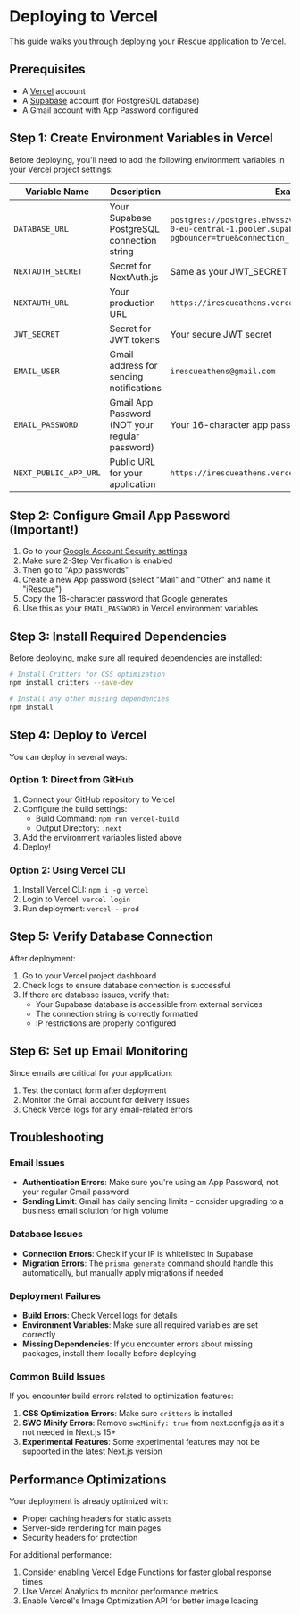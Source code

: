# Deploying to Vercel

This guide walks you through deploying your iRescue application to Vercel.

## Prerequisites

- A [Vercel](https://vercel.com) account
- A [Supabase](https://supabase.com) account (for PostgreSQL database)
- A Gmail account with App Password configured

## Step 1: Create Environment Variables in Vercel

Before deploying, you'll need to add the following environment variables in your Vercel project settings:

| Variable Name | Description | Example |
|--------------|-------------|---------|
| `DATABASE_URL` | Your Supabase PostgreSQL connection string | `postgres://postgres.ehvsszvqgdylkcickfyn:password@aws-0-eu-central-1.pooler.supabase.com:5432/postgres?pgbouncer=true&connection_limit=1&sslmode=require` |
| `NEXTAUTH_SECRET` | Secret for NextAuth.js | Same as your JWT_SECRET |
| `NEXTAUTH_URL` | Your production URL | `https://irescueathens.vercel.app` |
| `JWT_SECRET` | Secret for JWT tokens | Your secure JWT secret |
| `EMAIL_USER` | Gmail address for sending notifications | `irescueathens@gmail.com` |
| `EMAIL_PASSWORD` | Gmail App Password (NOT your regular password) | Your 16-character app password |
| `NEXT_PUBLIC_APP_URL` | Public URL for your application | `https://irescueathens.vercel.app` |

## Step 2: Configure Gmail App Password (Important!)

1. Go to your [Google Account Security settings](https://myaccount.google.com/security)
2. Make sure 2-Step Verification is enabled
3. Then go to "App passwords"
4. Create a new App password (select "Mail" and "Other" and name it "iRescue")
5. Copy the 16-character password that Google generates
6. Use this as your `EMAIL_PASSWORD` in Vercel environment variables

## Step 3: Install Required Dependencies

Before deploying, make sure all required dependencies are installed:

```bash
# Install Critters for CSS optimization
npm install critters --save-dev

# Install any other missing dependencies
npm install
```

## Step 4: Deploy to Vercel

You can deploy in several ways:

### Option 1: Direct from GitHub

1. Connect your GitHub repository to Vercel
2. Configure the build settings:
   - Build Command: `npm run vercel-build`
   - Output Directory: `.next`
3. Add the environment variables listed above
4. Deploy!

### Option 2: Using Vercel CLI

1. Install Vercel CLI: `npm i -g vercel`
2. Login to Vercel: `vercel login`
3. Run deployment: `vercel --prod`

## Step 5: Verify Database Connection

After deployment:

1. Go to your Vercel project dashboard
2. Check logs to ensure database connection is successful
3. If there are database issues, verify that:
   - Your Supabase database is accessible from external services
   - The connection string is correctly formatted
   - IP restrictions are properly configured

## Step 6: Set up Email Monitoring

Since emails are critical for your application:

1. Test the contact form after deployment
2. Monitor the Gmail account for delivery issues
3. Check Vercel logs for any email-related errors

## Troubleshooting

### Email Issues

- **Authentication Errors**: Make sure you're using an App Password, not your regular Gmail password
- **Sending Limit**: Gmail has daily sending limits - consider upgrading to a business email solution for high volume

### Database Issues

- **Connection Errors**: Check if your IP is whitelisted in Supabase
- **Migration Errors**: The `prisma generate` command should handle this automatically, but manually apply migrations if needed

### Deployment Failures

- **Build Errors**: Check Vercel logs for details
- **Environment Variables**: Make sure all required variables are set correctly
- **Missing Dependencies**: If you encounter errors about missing packages, install them locally before deploying

### Common Build Issues

If you encounter build errors related to optimization features:

1. **CSS Optimization Errors**: Make sure `critters` is installed
2. **SWC Minify Errors**: Remove `swcMinify: true` from next.config.js as it's not needed in Next.js 15+
3. **Experimental Features**: Some experimental features may not be supported in the latest Next.js version

## Performance Optimizations

Your deployment is already optimized with:

- Proper caching headers for static assets
- Server-side rendering for main pages
- Security headers for protection

For additional performance:

1. Consider enabling Vercel Edge Functions for faster global response times
2. Use Vercel Analytics to monitor performance metrics
3. Enable Vercel's Image Optimization API for better image loading 
